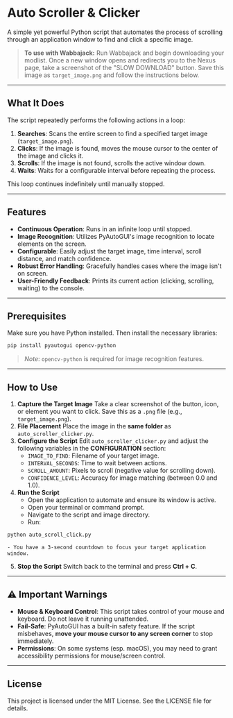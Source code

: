 # Auto Scroller \& Clicker

A simple yet powerful Python script that automates the process of scrolling through an application window to find and click a specific image.

> **To use with Wabbajack:**
> Run Wabbajack and begin downloading your modlist. Once a new window opens and redirects you to the Nexus page, take a screenshot of the "SLOW DOWNLOAD" button. Save this image as `target_image.png` and follow the instructions below.

***

## What It Does

The script repeatedly performs the following actions in a loop:

1. **Searches**: Scans the entire screen to find a specified target image (`target_image.png`).
2. **Clicks**: If the image is found, moves the mouse cursor to the center of the image and clicks it.
3. **Scrolls**: If the image is not found, scrolls the active window down.
4. **Waits**: Waits for a configurable interval before repeating the process.

This loop continues indefinitely until manually stopped.

***

## Features

- **Continuous Operation**: Runs in an infinite loop until stopped.
- **Image Recognition**: Utilizes PyAutoGUI's image recognition to locate elements on the screen.
- **Configurable**: Easily adjust the target image, time interval, scroll distance, and match confidence.
- **Robust Error Handling**: Gracefully handles cases where the image isn't on screen.
- **User-Friendly Feedback**: Prints its current action (clicking, scrolling, waiting) to the console.

***

## Prerequisites

Make sure you have Python installed. Then install the necessary libraries:

```bash
pip install pyautogui opencv-python
```

> _Note_: `opencv-python` is required for image recognition features.

***

## How to Use

1. **Capture the Target Image**
Take a clear screenshot of the button, icon, or element you want to click. Save this as a `.png` file (e.g., `target_image.png`).
2. **File Placement**
Place the image in the **same folder** as `auto_scroller_clicker.py`.
3. **Configure the Script**
Edit `auto_scroller_clicker.py` and adjust the following variables in the **CONFIGURATION** section:
    - `IMAGE_TO_FIND`: Filename of your target image.
    - `INTERVAL_SECONDS`: Time to wait between actions.
    - `SCROLL_AMOUNT`: Pixels to scroll (negative value for scrolling down).
    - `CONFIDENCE_LEVEL`: Accuracy for image matching (between 0.0 and 1.0).
4. **Run the Script**
    - Open the application to automate and ensure its window is active.
    - Open your terminal or command prompt.
    - Navigate to the script and image directory.
    - Run:

```bash
python auto_scroll_click.py
```

    - You have a 3-second countdown to focus your target application window.
5. **Stop the Script**
Switch back to the terminal and press **Ctrl + C**.

***

## ⚠️ Important Warnings

- **Mouse \& Keyboard Control**: This script takes control of your mouse and keyboard. Do not leave it running unattended.
- **Fail-Safe**: PyAutoGUI has a built-in safety feature. If the script misbehaves, **move your mouse cursor to any screen corner** to stop immediately.
- **Permissions**: On some systems (esp. macOS), you may need to grant accessibility permissions for mouse/screen control.

***

## License

This project is licensed under the MIT License. See the LICENSE file for details.
